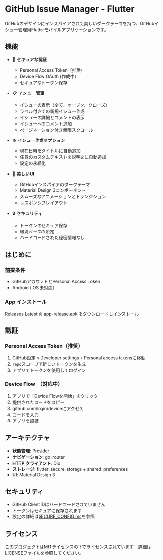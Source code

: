 # GitHub Issue Manager - Flutter

GitHubのデザインにインスパイアされた美しいダークテーマを持つ、GitHubイシュー管理用Flutterモバイルアプリケーションです。

## 機能

- 🔐 **セキュアな認証**
  - Personal Access Token（推奨）
  - Device Flow OAuth (作成中）
  - セキュアなトークン保存

- 📋 **イシュー管理**
  - イシューの表示（全て、オープン、クローズ）
  - ラベル付きでの新規イシュー作成
  - イシューの詳細とコメントの表示
  - イシューへのコメント追加
  - ページネーション付き無限スクロール

- ⚙️ **イシュー作成オプション**
  - 現在日時をタイトルに自動追加
  - 任意のカスタムテキストを説明文に自動追加
  - 設定の永続化

- 🎨 **美しいUI**
  - GitHubインスパイアのダークテーマ
  - Material Design 3コンポーネント
  - スムーズなアニメーションとトランジション
  - レスポンシブレイアウト

- 🔒 **セキュリティ**
  - トークンのセキュア保存
  - 環境ベースの設定
  - ハードコードされた秘密情報なし

## はじめに

### 前提条件

- GitHubアカウントとPersonal Access Token
- Android (iOS 未対応）

### App インストール

Releases Latest の app-release.apk をダウンロードしインストール 

## 認証

### Personal Access Token（推奨）

1. GitHub設定 > Developer settings > Personal access tokensに移動
2. `repo`スコープで新しいトークンを生成
3. アプリでトークンを使用してログイン

### Device Flow　（対応中）

1. アプリで「Device Flowを開始」をクリック
2. 提供されたコードをコピー
3. github.com/login/deviceにアクセス
4. コードを入力
5. アプリを認証

## アーキテクチャ

- **状態管理**: Provider
- **ナビゲーション**: go_router
- **HTTP クライアント**: Dio
- **ストレージ**: flutter_secure_storage + shared_preferences
- **UI**: Material Design 3

## セキュリティ

- GitHub Client IDはハードコードされていません
- トークンはセキュアに保存されます
- 設定の詳細は[SECURE_CONFIG.md](SECURE_CONFIG.md)を参照

## ライセンス

このプロジェクトはMITライセンスの下でライセンスされています - 詳細はLICENSEファイルを参照してください。
